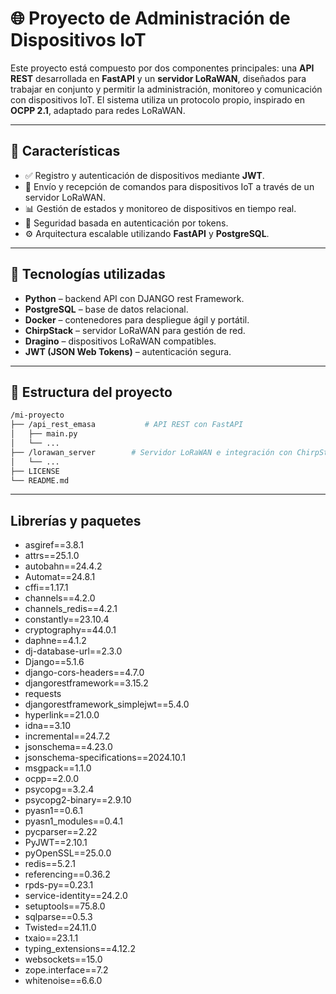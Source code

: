 # 🌐 Proyecto de Administración de Dispositivos IoT

Este proyecto está compuesto por dos componentes principales: una **API REST** desarrollada en **FastAPI** y un **servidor LoRaWAN**, diseñados para trabajar en conjunto y permitir la administración, monitoreo y comunicación con dispositivos IoT. El sistema utiliza un protocolo propio, inspirado en **OCPP 2.1**, adaptado para redes LoRaWAN.

---

## 🚀 Características

- ✅ Registro y autenticación de dispositivos mediante **JWT**.
- 📡 Envío y recepción de comandos para dispositivos IoT a través de un servidor LoRaWAN.
- 📊 Gestión de estados y monitoreo de dispositivos en tiempo real.
- 🔐 Seguridad basada en autenticación por tokens.
- ⚙️ Arquitectura escalable utilizando **FastAPI** y **PostgreSQL**.

---

## 🧠 Tecnologías utilizadas

- **Python** – backend API con DJANGO rest Framework.
- **PostgreSQL** – base de datos relacional.
- **Docker** – contenedores para despliegue ágil y portátil.
- **ChirpStack** – servidor LoRaWAN para gestión de red.
- **Dragino** – dispositivos LoRaWAN compatibles.
- **JWT (JSON Web Tokens)** – autenticación segura.

---

## 📁 Estructura del proyecto

```bash
/mi-proyecto
├── /api_rest_emasa           # API REST con FastAPI
│   ├── main.py
│   └── ...
├── /lorawan_server        # Servidor LoRaWAN e integración con ChirpStack
│   └── ...
├── LICENSE
└── README.md

```

---
## Librerías y paquetes

- asgiref==3.8.1
- attrs==25.1.0
- autobahn==24.4.2
- Automat==24.8.1
- cffi==1.17.1
- channels==4.2.0
- channels_redis==4.2.1
- constantly==23.10.4
- cryptography==44.0.1
- daphne==4.1.2
- dj-database-url==2.3.0
- Django==5.1.6
- django-cors-headers==4.7.0
- djangorestframework==3.15.2
- requests
- djangorestframework_simplejwt==5.4.0
- hyperlink==21.0.0
- idna==3.10
- incremental==24.7.2
- jsonschema==4.23.0
- jsonschema-specifications==2024.10.1
- msgpack==1.1.0
- ocpp==2.0.0
- psycopg==3.2.4
- psycopg2-binary==2.9.10
- pyasn1==0.6.1
- pyasn1_modules==0.4.1
- pycparser==2.22
- PyJWT==2.10.1
- pyOpenSSL==25.0.0
- redis==5.2.1
- referencing==0.36.2
- rpds-py==0.23.1
- service-identity==24.2.0
- setuptools==75.8.0
- sqlparse==0.5.3
- Twisted==24.11.0
- txaio==23.1.1
- typing_extensions==4.12.2
- websockets==15.0
- zope.interface==7.2
- whitenoise==6.6.0
